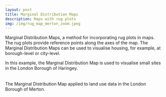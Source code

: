 ```yaml
---
layout: post
title: Marginal Distribution Maps
description: Maps with rug plots
img: /img/rug_map_merton_zoom.jpeg
---
```

  
Marginal Distribution Maps, a method for incorporating rug plots in maps. The rug plots provide reference points along the axes of the map. The Marginal Distribution Maps can be used to visualise housing, for example, at borough-level or city-level.

<div class="col">
	<img class="col" src="{{ site.baseurl }}/img/rug_map_haringey.jpeg" alt="" title=""/>
</div>

<div class="col three caption">
	In this example, the Marginal Distribution Map is used to visualise small sites in the London Borough of Haringey.
</div>

<br>
<br>

<div class="col">
	<img class="col" src="{{ site.baseurl }}/img/rug_map_merton.jpeg" alt="" title=""/>
</div>

<div class="col three caption">
	The Marginal Distribution Map applied to land use data in the London Borough of Merton.
</div>
